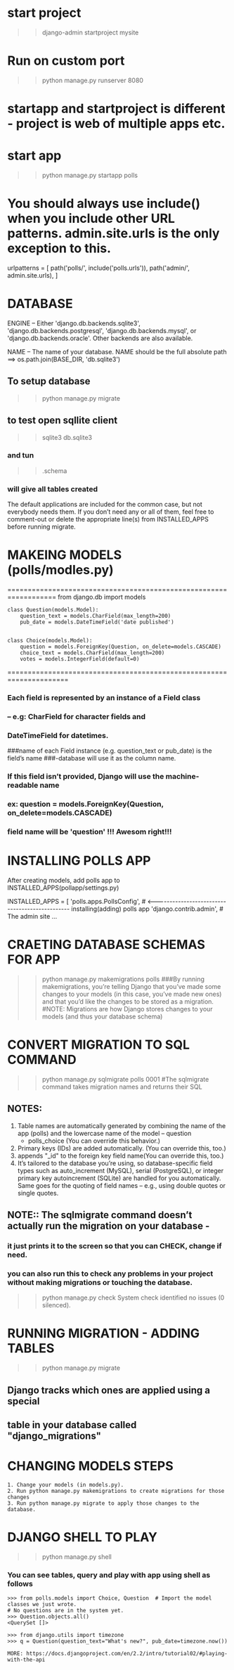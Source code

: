 # start project
>> django-admin startproject mysite

# Run on custom port
>> python manage.py runserver 8080

# startapp and startproject is different - project is web of multiple apps etc.
# start app
>> python manage.py startapp polls

# You should always use include() when you include other URL patterns. admin.site.urls is the only exception to this.
urlpatterns = [
    path('polls/', include('polls.urls')),
    path('admin/', admin.site.urls),
]

# DATABASE
ENGINE – Either 'django.db.backends.sqlite3', 'django.db.backends.postgresql', 'django.db.backends.mysql', or 'django.db.backends.oracle'. Other backends are also available.

NAME – The name of your database. NAME should be the full absolute path ==> os.path.join(BASE_DIR, 'db.sqlite3')

## To setup database
>> python manage.py migrate

## to test open sqllite client
>> sqlite3 db.sqlite3
### and tun
>> .schema 
### will give all  tables created

The default applications are included for the common case, but not everybody needs them. If you don’t need any or all of them, feel free to comment-out or delete the appropriate line(s) from INSTALLED_APPS before running migrate. 


# MAKEING MODELS (polls/modles.py)
==================================================================
    from django.db import models

    class Question(models.Model):
        question_text = models.CharField(max_length=200)
        pub_date = models.DateTimeField('date published')


    class Choice(models.Model):
        question = models.ForeignKey(Question, on_delete=models.CASCADE)
        choice_text = models.CharField(max_length=200)
        votes = models.IntegerField(default=0)
=====================================================================
### Each field is represented by an instance of a Field class 
### – e.g:  CharField     for character fields and 
###         DateTimeField for datetimes. 

###name of each Field instance (e.g. question_text or pub_date) is the field’s name
###-database will use it as the column name.

### If this field isn’t provided, Django will use the machine-readable name
### ex:  question = models.ForeignKey(Question, on_delete=models.CASCADE)
### field name will be 'question' !!! Awesom right!!!


# INSTALLING POLLS APP
After creating models, add polls app to INSTALLED_APPS(pollapp/settings.py)

INSTALLED_APPS = [
    'polls.apps.PollsConfig', # <----------------------------------------------- installing(adding) polls app
    'django.contrib.admin', # The admin site
    ...


# CRAETING DATABASE SCHEMAS FOR APP
>> python manage.py makemigrations polls
###By running makemigrations, you’re telling Django that you’ve made some changes to your models (in this case, you’ve made new ones) and that you’d like the changes to be stored as a migration.
#NOTE: Migrations are how Django stores changes to your models (and thus your database schema)

# CONVERT MIGRATION TO SQL COMMAND
>> python manage.py sqlmigrate polls 0001
#The sqlmigrate command takes migration names and returns their SQL

## NOTES:
1. Table names are automatically generated by combining the name of the app (polls) and the lowercase name of the model – question 
    - polls_choice (You can override this behavior.)
2. Primary keys (IDs) are added automatically. (You can override this, too.)
3.  appends "_id" to the foreign key field name(You can override this, too.)
4. It’s tailored to the database you’re using, so database-specific field types such as auto_increment (MySQL), serial (PostgreSQL), or integer primary key autoincrement (SQLite) are handled for you automatically. Same goes for the quoting of field names – e.g., using double quotes or single quotes.

## NOTE:: The sqlmigrate command doesn’t actually run the migration on your database - 
### it just prints it to the screen so that you can CHECK, change if need.

### you can also run this to check any problems in your project without making migrations or touching the database.
>> python manage.py check
> System check identified no issues (0 silenced).

# RUNNING MIGRATION - ADDING TABLES
>> python manage.py migrate


## Django tracks which ones are applied using a special 
## table in your database called "django_migrations"


# CHANGING MODELS STEPS
    1. Change your models (in models.py).
    2. Run python manage.py makemigrations to create migrations for those changes
    3. Run python manage.py migrate to apply those changes to the database.


# DJANGO SHELL TO PLAY
>> python manage.py shell
### You can see tables, query and play with app using shell as follows
    >>> from polls.models import Choice, Question  # Import the model classes we just wrote.
    # No questions are in the system yet.
    >>> Question.objects.all()
    <QuerySet []>

    >>> from django.utils import timezone
    >>> q = Question(question_text="What's new?", pub_date=timezone.now())

    MORE: https://docs.djangoproject.com/en/2.2/intro/tutorial02/#playing-with-the-api


